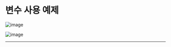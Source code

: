 # 변수 사용 예제

![image](https://github.com/user-attachments/assets/67bf81a2-10eb-44d7-800b-52db82340bf7)

![image](https://github.com/user-attachments/assets/ac44f943-15c4-411c-9e31-984bf1e28673)


---
